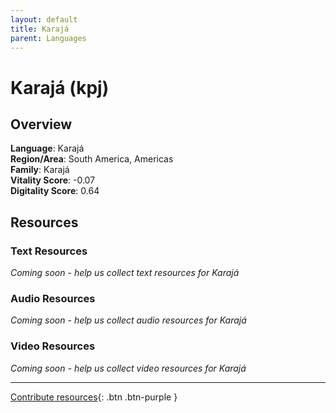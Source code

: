 ```yaml
---
layout: default
title: Karajá
parent: Languages
---
```


# Karajá (kpj)

## Overview

**Language**: Karajá  
**Region/Area**: South America, Americas  
**Family**: Karajá  
**Vitality Score**: -0.07  
**Digitality Score**: 0.64  

## Resources

### Text Resources
*Coming soon - help us collect text resources for Karajá*

### Audio Resources
*Coming soon - help us collect audio resources for Karajá*

### Video Resources
*Coming soon - help us collect video resources for Karajá*

---

[Contribute resources](https://fairtrain.github.io/){: .btn .btn-purple }
